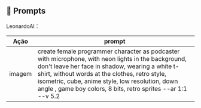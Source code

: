 ## 🧠 Prompts


LeonardoAI：

|   Ação   | prompt                                                                                                                                                                                                                                                                                                                     |
| :------: | -------------------------------------------------------------------------------------------------------------------------------------------------------------------------------------------------------------------------------------------------------------------------------------------------------------------------- |
|  imagem  | create female programmer character as podcaster with microphone, with neon lights in the background, don't leave her face in shadow, wearing a white t-shirt, without words at the clothes, retro style, isometric, cube, anime style, low resolution, down angle , game boy colors, 8 bits, retro sprites --ar 1:1 --v 5.2|
